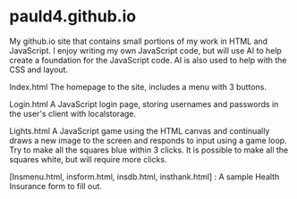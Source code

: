 # pauld4.github.io

My github.io site that contains small portions of my work in HTML and JavaScript. I enjoy writing my own JavaScript code, but will use AI to help create a foundation for the JavaScript code. AI is also used to help with the CSS and layout.

Index.html
The homepage to the site, includes a menu with 3 buttons.

Login.html
A JavaScript login page, storing usernames and passwords in the user's client with localstorage.

Lights.html
A JavaScript game using the HTML canvas and continually draws a new image to the screen and responds to input using a game loop. Try to make all the squares blue within 3 clicks. It is possible to make all the squares white, but will require more clicks.

[Insmenu.html, insform.html, insdb.html, insthank.html] :
A sample Health Insurance form to fill out.
